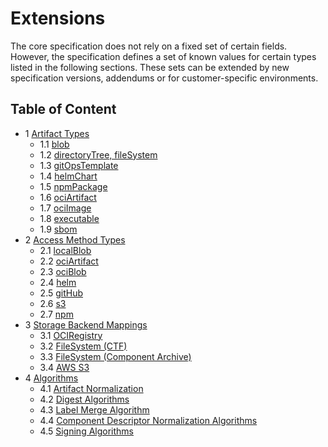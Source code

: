 # Extensions

The core specification does not rely on a fixed set of certain fields.
However, the specification defines a set of known values for certain types
listed in the following sections. These sets can be extended by new specification versions,
addendums or for customer-specific environments.

## Table of Content

* 1 [Artifact Types](01-artifact-types/README.md)
  * 1.1 [blob](01-artifact-types/blob.md)
  * 1.2 [directoryTree, fileSystem](01-artifact-types/file-system.md)
  * 1.3 [gitOpsTemplate](01-artifact-types/gitops.md)
  * 1.4 [helmChart](01-artifact-types/helmchart.md)
  * 1.5 [npmPackage](01-artifact-types/npm.md)
  * 1.6 [ociArtifact](01-artifact-types/oci-artifact.md)
  * 1.7 [ociImage](01-artifact-types/oci-image.md)
  * 1.8 [executable](01-artifact-types/executable.md)
  * 1.9 [sbom](01-artifact-types/sbom.md)
* 2 [Access Method Types](02-access-types/README.md)
  * 2.1 [localBlob](02-access-types/localblob.md)
  * 2.2 [ociArtifact](02-access-types/ociartifact.md)
  * 2.3 [ociBlob](02-access-types/ociblob.md)
  * 2.4 [helm](02-access-types/helm.md)
  * 2.5 [gitHub](02-access-types/github.md)
  * 2.6 [s3](02-access-types/s3.md)
  * 2.7 [npm](02-access-types/npm.md)
* 3 [Storage Backend Mappings](03-storage-backends/README.md)
  * 3.1 [OCIRegistry](03-storage-backends/oci.md)
  * 3.2 [FileSystem (CTF)](03-storage-backends/ctf.md)
  * 3.3 [FileSystem (Component Archive)](03-storage-backends/component-archive.md)
  * 3.4 [AWS S3](03-storage-backends/s3.md)
* 4 [Algorithms](04-algorithms/README.md)
  * 4.1 [Artifact Normalization](04-algorithms/artifact-normalization-types.md)
  * 4.2 [Digest Algorithms](04-algorithms/label-merge-algorithms.md)
  * 4.3 [Label Merge Algorithm](04-algorithms/digest-algorithms.md)
  * 4.4 [Component Descriptor Normalization Algorithms](04-algorithms/component-descriptor-normalization-algorithms.md)
  * 4.5 [Signing Algorithms](04-algorithms/signing-algorithms.md)
